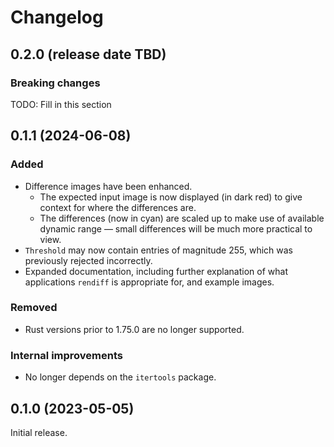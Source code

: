 # Changelog

## 0.2.0 (release date TBD)

### Breaking changes

TODO: Fill in this section

## 0.1.1 (2024-06-08)

### Added

* Difference images have been enhanced.
    * The expected input image is now displayed (in dark red) to give context for where the differences are.
    * The differences (now in cyan) are scaled up to make use of available dynamic range — small differences will be much more practical to view.
* `Threshold` may now contain entries of magnitude 255, which was previously rejected incorrectly.
* Expanded documentation, including further explanation of what applications `rendiff` is appropriate for, and example images.

### Removed

* Rust versions prior to 1.75.0 are no longer supported.

### Internal improvements

* No longer depends on the `itertools` package.

## 0.1.0 (2023-05-05)

Initial release.

